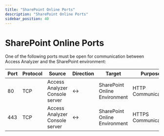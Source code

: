 ```yaml
---
title: "SharePoint Online Ports"
description: "SharePoint Online Ports"
sidebar_position: 40
---
```


# SharePoint Online Ports

One of the following ports must be open for communication between Access Analyzer and the SharePoint
environment:

| Port | Protocol | Source                         | Direction | Target                        | Purpose             |
| ---- | -------- | ------------------------------ | --------- | ----------------------------- | ------------------- |
| 80   | TCP      | Access Analyzer Console server | ↔        | SharePoint Online Environment | HTTP Communication  |
| 443  | TCP      | Access Analyzer Console server | ↔        | SharePoint Online Environment | HTTPS Communication |
